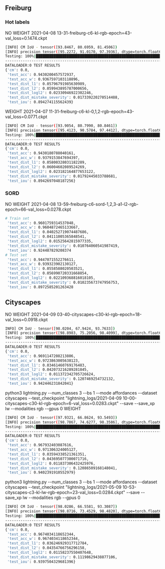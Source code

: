 ## Freiburg

### Hot labels

NO WEIGHT 2021-04-08 13-31-freiburg-c6-kl-rgb-epoch=43-val_loss=0.1474.ckpt
```bash
[INFO] CM IoU - tensor([93.8467, 80.6959, 81.4506])
[INFO] precision tensor([95.2272, 91.0170, 97.3936], dtype=torch.float64) (94.54591993392611) | recall tensor([98.4788, 87.6790, 83.2656], dtype=torch.float64) (89.80781070313739)
Testing: 100%|███████████████████████████████████████████████████████████████████████████████████| 136/136 [05:09<00:00,  2.28s/it]
--------------------------------------------------------------------------------
DATALOADER:0 TEST RESULTS
{'cm': 0.0,
 'test_acc': 0.9430200457572937,
 'test_acc_w': 0.9367597103118896,
 'test_dist_l1': 0.05796791985630989,
 'test_dist_l2': 0.059943895787000656,
 'test_dist_logl2': 0.02330946922302246,
 'test_dist_mistake_severity': 0.017339220270514488,
 'test_iou': 0.894274115562439}
```

WEIGHT 2021-04-07 11-31-freiburg-c6-kl-0,1,2-rgb-epoch=43-val_loss=0.0771.ckpt
```bash
[INFO] CM IoU - tensor([93.9054, 80.7990, 80.8461])
[INFO] precision tensor([95.4123, 90.5784, 97.4412], dtype=torch.float64) (94.47727137113824) | recall tensor([98.3460, 88.2128, 82.5997], dtype=torch.float64) (89.71948606564362)
Testing: 100%|███████████████████████████████████████████████████████████████████████████████████| 136/136 [05:11<00:00,  2.29s/it]
--------------------------------------------------------------------------------
DATALOADER:0 TEST RESULTS
{'cm': 0.0,
 'test_acc': 0.9430180788040161,
 'test_acc_w': 0.9379153847694397,
 'test_dist_l1': 0.05800328031182289,
 'test_dist_l2': 0.06004602089524269,
 'test_dist_logl2': 0.023182164877653122,
 'test_dist_mistake_severity': 0.01792445033788681,
 'test_iou': 0.8942697048187256}
```

### SORD

NO WEIGHT 2021-04-08 13-59-freiburg-c6-sord-1,2,3-a1-l2-rgb-epoch=66-val_loss=0.0278.ckpt
```bash
# Train set
 'test_acc': 0.9601759314537048,
 'test_acc_w': 0.9604872465133667,
 'test_dist_l1': 0.040252719074487686,
 'test_dist_l2': 0.04111005365848541,
 'test_dist_logl2': 0.01525642815977335,
 'test_dist_mistake_severity': 0.010764060541987419,
 'test_iou': 0.924487829208374
# Test set
 'test_acc': 0.9447071552276611,
 'test_acc_w': 0.939323902130127,
 'test_dist_l1': 0.0558588020503521,
 'test_dist_l2': 0.056990720331668854,
 'test_dist_logl2': 0.022109368816018105,
 'test_dist_mistake_severity': 0.010235673747956753,
 'test_iou': 0.8972585201263428
```

## Cityscapes


NO WEIGHT 2021-04-09 03-40-cityscapes-c30-kl-rgb-epoch=18-val_loss=0.0918.ckpt
```bash
INFO] CM IoU - tensor([98.0204, 67.9424, 93.7633])
[INFO] precision tensor([98.8983, 75.2056, 98.4099], dtype=torch.float64) (90.83792570294355) | recall tensor([99.1025, 87.5544, 95.2057], dtype=torch.float64) (93.95421391434033)
Testing: 100%|███████████████████████████████████████████████████████████████████████████████████| 233/233 [09:54<00:00,  2.55s/it]
--------------------------------------------------------------------------------
DATALOADER:0 TEST RESULTS
{'cm': 0.0,
 'test_acc': 0.9691147208213806,
 'test_acc_w': 0.9723863005638123,
 'test_dist_l1': 0.03461460769176483,
 'test_dist_l2': 0.042073216289281845,
 'test_dist_logl2': 0.011372342705726624,
 'test_dist_mistake_severity': 0.1207469254732132,
 'test_iou': 0.942446231842041}
```

python3 lightning.py --num_classes 3 --bs 1 --mode affordances --dataset cityscapes --test_checkpoint "lightning_logs/2021-04-09 10-00-cityscapes-c30-kl-rgb-epoch=6-val_loss=0.0283.ckpt" --save --save_xp lw --modalities rgb --gpus 0
WEIGHT
```bash
[INFO] CM IoU - tensor([97.9321, 66.8624, 93.5493])
[INFO] precision tensor([98.7867, 74.6277, 98.3586], dtype=torch.float64) (90.59098521932918) | recall tensor([99.1244, 86.5334, 95.0329], dtype=torch.float64) (93.56355974125469)
Testing: 100%|███████████████████████████████████████████████████████████████████████████████████| 233/233 [09:15<00:00,  2.39s/it]
--------------------------------------------------------------------------------
DATALOADER:0 TEST RESULTS
{'cm': 0.0,
 'test_acc': 0.967932403087616,
 'test_acc_w': 0.971306324005127,
 'test_dist_l1': 0.03594338521361351,
 'test_dist_l2': 0.043695077300071716,
 'test_dist_logl2': 0.011837306432425976,
 'test_dist_mistake_severity': 0.12086509168148041,
 'test_iou': 0.9402391910552979}
```

python3 lightning.py --num_classes 3 --bs 1 --mode affordances --dataset cityscapes --test_checkpoint "lightning_logs/2021-05-09 10-53-cityscapes-c3-kl-lw-rgb-epoch=23-val_loss=0.0284.ckpt" --save --save_xp lw --modalities rgb --gpus 0
```bash
[INFO] CM IoU - tensor([98.0286, 66.5581, 93.3087])
[INFO] precision tensor([98.8716, 73.4529, 98.4820], dtype=torch.float64) (90.26883589461838) | recall tensor([99.1378, 87.6400, 94.6703], dtype=torch.float64) (93.81604108830288)
Testing: 100%|███████████████████████████████████████████████████████████| 233/233 [03:54<00:00,  1.01s/it]
--------------------------------------------------------------------------------
DATALOADER:0 TEST RESULTS
{'cm': 0.0,
 'test_acc': 0.9674034118652344,
 'test_acc_w': 0.9674034118652344,
 'test_dist_l1': 0.036246929317712784,
 'test_dist_l2': 0.04354766756296158,
 'test_dist_logl2': 0.01158237550407648,
 'test_dist_mistake_severity': 0.11198629438877106,
 'test_iou': 0.9397504329681396}
```
